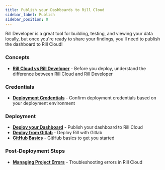 ```yaml
---
title: Publish your Dashboards to Rill Cloud
sidebar_label: Publish
sidebar_position: 0
---
```


Rill Developer is a great tool for building, testing, and viewing your data locally, but once you're ready to share your findings, you'll need to publish the dashboard to Rill Cloud! 

### Concepts
- [**Rill Cloud vs Rill Developer**](/deploy/cloud-vs-developer) - Before you deploy, understand the difference between Rill Cloud and Rill Developer

### Credentials
- [**Deployment Credentials**](/deploy/deploy-credentials) - Confirm deployment credentials based on your deployment environment

### Deployment
- [**Deploy your Dashboard**](/deploy/deploy-dashboard) - Publish your dashboard to Rill Cloud
- [**Deploy from Gitlab**](/deploy/deploy-from-cli) - Deploy Rill with Gitlab
- [**GitHub Basics**](/deploy/github-101) - GitHub basics to get you started

### Post-Deployment Steps
- [**Managing Project Errors**](/deploy/project-errors) - Troubleshooting errors in Rill Cloud

